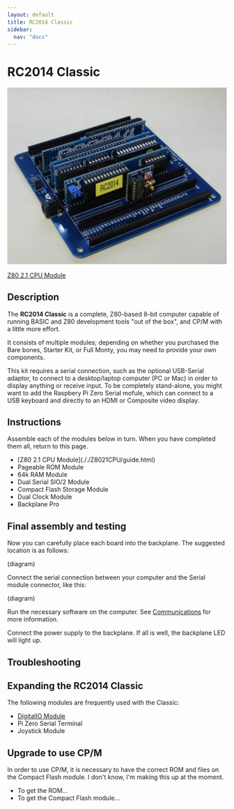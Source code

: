 ```yaml
---
layout: default
title: RC2014 Classic
sidebar:
  nav: "docs"
---
```


# RC2014 Classic

![](board1.png)

[Z80 2.1 CPU Module](././Z8021CPU/guide.html)

## Description

The **RC2014 Classic** is a complete, Z80-based 8-bit computer capable of running BASIC and Z80 development tools "out of the box", and CP/M with a little more effort.

It consists of multiple modules; depending on whether you purchased the Bare bones, Starter Kit, or Full Monty, you may need to provide your own components.

This kit requires a serial connection, such as the optional USB-Serial adaptor, to connect to a desktop/laptop computer (PC or Mac) in order to display anything or receive input. To be completely stand-alone, you might want to add the Raspbery Pi Zero Serial mofule, which can connect to a USB keyboard and directly to an HDMI or Composite video display.

## Instructions

Assemble each of the modules below in turn. When you have completed them all, return to this page.

<ul>
<li>[Z80 2.1 CPU Module](././Z8021CPU/guide.html)</li>
<li>Pageable ROM Module</li>
<li>64k RAM Module</li>
<li>Dual Serial SIO/2 Module</li>
<li>Compact Flash Storage Module</li>
<li>Dual Clock Module</li>
<li>Backplane Pro</li>
</ul>

## Final assembly and testing

Now you can carefully place each board into the backplane. The suggested location is as follows:

(diagram)

Connect the serial connection between your computer and the Serial module connector, like this:

(diagram)

Run the necessary software on the computer. See [Communications](./././communications.html) for more information.

Connect the power supply to the backplane. If all is well, the backplane LED will light up. 

## Troubleshooting


## Expanding the RC2014 Classic

The following modules are frequently used with the Classic:

* [DigitalIO Module](digitalio/guide.html)
* Pi Zero Serial Terminal
* Joystick Module

## Upgrade to use CP/M

In order to use CP/M, it is necessary to have the correct ROM and files on the Compact Flash module. I don't know, I'm making this up at the moment.

* To get the ROM...
*  To get the Compact Flash module...